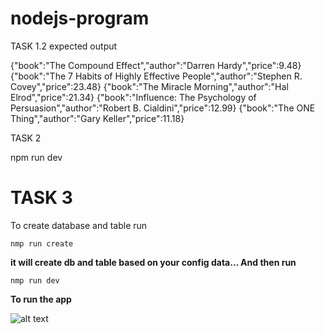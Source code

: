 # nodejs-program

TASK 1.2
expected output 

{"book":"The Compound Effect","author":"Darren Hardy","price":9.48}
{"book":"The 7 Habits of Highly Effective People","author":"Stephen R. Covey","price":23.48}
{"book":"The Miracle Morning","author":"Hal Elrod","price":21.34}
{"book":"Influence: The Psychology of Persuasion","author":"Robert B. Cialdini","price":12.99}
{"book":"The ONE Thing","author":"Gary Keller","price":11.18}

TASK 2

npm run dev

# TASK 3

To create database and table run

```
nmp run create
```
**it will create db and table based on your config data... And then run**

```
nmp run dev
```
**To run the app**

![alt text](https://c7.hotpng.com/preview/534/940/907/rocket-launch-project-portfolio-management-vector-rocket-launch.jpg)
